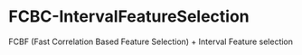 # FCBC-IntervalFeatureSelection
FCBF (Fast Correlation Based Feature Selection) + Interval Feature selection
